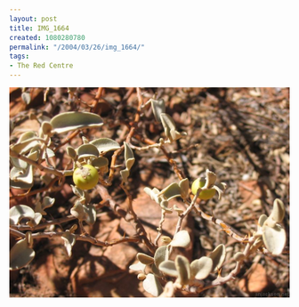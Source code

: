```yaml
---
layout: post
title: IMG_1664
created: 1080280780
permalink: "/2004/03/26/img_1664/"
tags:
- The Red Centre
---
```


<img src="/image/images/img_1664-394.jpg"/>

